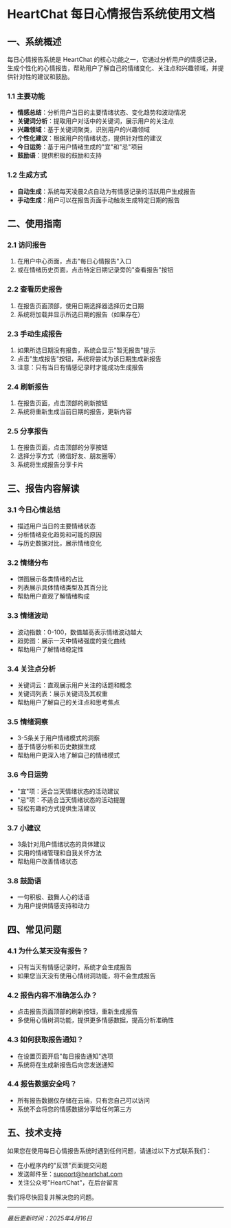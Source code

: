 # HeartChat 每日心情报告系统使用文档

## 一、系统概述

每日心情报告系统是 HeartChat 的核心功能之一，它通过分析用户的情感记录，生成个性化的心情报告，帮助用户了解自己的情绪变化、关注点和兴趣领域，并提供针对性的建议和鼓励。

### 1.1 主要功能

- **情感总结**：分析用户当日的主要情绪状态、变化趋势和波动情况
- **关键词分析**：提取用户对话中的关键词，展示用户的关注点
- **兴趣领域**：基于关键词聚类，识别用户的兴趣领域
- **个性化建议**：根据用户的情绪状态，提供针对性的建议
- **今日运势**：基于用户情绪生成的"宜"和"忌"项目
- **鼓励语**：提供积极的鼓励和支持

### 1.2 生成方式

- **自动生成**：系统每天凌晨2点自动为有情感记录的活跃用户生成报告
- **手动生成**：用户可以在报告页面手动触发生成特定日期的报告

## 二、使用指南

### 2.1 访问报告

1. 在用户中心页面，点击"每日心情报告"入口
2. 或在情绪历史页面，点击特定日期记录旁的"查看报告"按钮

### 2.2 查看历史报告

1. 在报告页面顶部，使用日期选择器选择历史日期
2. 系统将加载并显示所选日期的报告（如果存在）

### 2.3 手动生成报告

1. 如果所选日期没有报告，系统会显示"暂无报告"提示
2. 点击"生成报告"按钮，系统将尝试为该日期生成新报告
3. 注意：只有当日有情感记录时才能成功生成报告

### 2.4 刷新报告

1. 在报告页面，点击顶部的刷新按钮
2. 系统将重新生成当前日期的报告，更新内容

### 2.5 分享报告

1. 在报告页面，点击顶部的分享按钮
2. 选择分享方式（微信好友、朋友圈等）
3. 系统将生成报告分享卡片

## 三、报告内容解读

### 3.1 今日心情总结

- 描述用户当日的主要情绪状态
- 分析情绪变化趋势和可能的原因
- 与历史数据对比，展示情绪变化

### 3.2 情绪分布

- 饼图展示各类情绪的占比
- 列表展示具体情绪类型及其百分比
- 帮助用户直观了解情绪构成

### 3.3 情绪波动

- 波动指数：0-100，数值越高表示情绪波动越大
- 趋势图：展示一天中情绪强度的变化曲线
- 帮助用户了解情绪稳定性

### 3.4 关注点分析

- 关键词云：直观展示用户关注的话题和概念
- 关键词列表：展示关键词及其权重
- 帮助用户了解自己的关注点和思考焦点

### 3.5 情绪洞察

- 3-5条关于用户情绪模式的洞察
- 基于情感分析和历史数据生成
- 帮助用户更深入地了解自己的情绪模式

### 3.6 今日运势

- "宜"项：适合当天情绪状态的活动建议
- "忌"项：不适合当天情绪状态的活动提醒
- 轻松有趣的方式提供生活建议

### 3.7 小建议

- 3条针对用户情绪状态的具体建议
- 实用的情绪管理和自我关怀方法
- 帮助用户改善情绪状态

### 3.8 鼓励语

- 一句积极、鼓舞人心的话语
- 为用户提供情感支持和动力

## 四、常见问题

### 4.1 为什么某天没有报告？

- 只有当天有情感记录时，系统才会生成报告
- 如果您当天没有使用心情树洞功能，将不会生成报告

### 4.2 报告内容不准确怎么办？

- 点击报告页面顶部的刷新按钮，重新生成报告
- 多使用心情树洞功能，提供更多情感数据，提高分析准确性

### 4.3 如何获取报告通知？

- 在设置页面开启"每日报告通知"选项
- 系统将在生成新报告后向您发送通知

### 4.4 报告数据安全吗？

- 所有报告数据仅存储在云端，只有您自己可以访问
- 系统不会将您的情感数据分享给任何第三方

## 五、技术支持

如果您在使用每日心情报告系统时遇到任何问题，请通过以下方式联系我们：

- 在小程序内的"反馈"页面提交问题
- 发送邮件至：support@heartchat.com
- 关注公众号"HeartChat"，在后台留言

我们将尽快回复并解决您的问题。

---

*最后更新时间：2025年4月16日*
